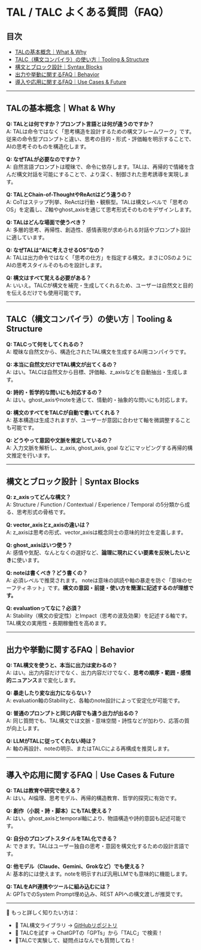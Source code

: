 # TAL / TALC よくある質問（FAQ）

## 目次
- [TALの基本概念｜What & Why](#talの基本概念what--why)
- [TALC（構文コンパイラ）の使い方｜Tooling & Structure](#talc構文コンパイラの使い方tooling--structure)
- [構文とブロック設計｜Syntax Blocks](#構文とブロック設計syntax-blocks)
- [出力や挙動に関するFAQ｜Behavior](#出力や挙動に関するfaqbehavior)
- [導入や応用に関するFAQ｜Use Cases & Future](#導入や応用に関するfaquse-cases--future)

---

## TALの基本概念｜What & Why

**Q: TALとは何ですか？プロンプト言語とは何が違うのですか？**  
A: TALは命令ではなく「思考構造を設計するための構文フレームワーク」です。従来の命令型プロンプトと違い、思考の目的・形式・評価軸を明示することで、AIの思考そのものを構造化します。

**Q: なぜTALが必要なのですか？**  
A: 自然言語プロンプトは曖昧で、命令に依存します。TALは、再帰的で情緒を含んだ構文対話を可能にすることで、より深く、制御された思考誘導を実現します。

**Q: TALとChain-of-ThoughtやReActはどう違うの？**  
A: CoTはステップ列挙、ReActは行動・観察型。TALは構文レベルで「思考のOS」を定義し、Z軸やghost_axisを通じて思考形式そのものをデザインします。

**Q: TALはどんな場面で使うべき？**  
A: 多層的思考、再帰性、創造性、感情表現が求められる対話やプロンプト設計に適しています。

**Q: なぜTALは“AIに考えさせるOS”なの？**  
A: TALは出力命令ではなく「思考の仕方」を指定する構文。まさにOSのようにAIの思考スタイルそのものを設計します。

**Q: 構文はすべて覚える必要がある？**  
A: いいえ。TALCが構文を補完・生成してくれるため、ユーザーは自然文と目的を伝えるだけでも使用可能です。

---

## TALC（構文コンパイラ）の使い方｜Tooling & Structure

**Q: TALCって何をしてくれるの？**  
A: 曖昧な自然文から、構造化されたTAL構文を生成するAI用コンパイラです。

**Q: 本当に自然文だけでTAL構文が出てくるの？**  
A: はい。TALCは自然文から目標、評価軸、z_axisなどを自動抽出・生成します。

**Q: 詩的・哲学的な問いにも対応するの？**  
A: はい。ghost_axisやnoteを通じて、情動的・抽象的な問いにも対応します。

**Q: 構文のすべてをTALCが自動で書いてくれる？**  
A: 基本構造は生成されますが、ユーザーが意図に合わせて軸を微調整することも可能です。

**Q: どうやって意図や文脈を推定しているの？**  
A: 入力文脈を解析し、z_axis, ghost_axis, goal などにマッピングする再帰的構文推定を行います。

---

## 構文とブロック設計｜Syntax Blocks

**Q: z_axisってどんな構文？**  
A: Structure / Function / Contextual / Experience / Temporal の5分類から成る、思考形式の骨格です。

**Q: vector_axisとz_axisの違いは？**  
A: z_axisは思考の形式、vector_axisは概念同士の意味的対立を定義します。

**Q: ghost_axisはいつ使う？**  
A: 感情や気配、なんとなくの選好など、**論理に現れにくい要素を反映したいとき**に使います。

**Q: noteは書くべき？どう書くの？**  
A: 必須レベルで推奨されます。 noteは意味の誤読や軸の暴走を防ぐ「意味のセーフティネット」です。**構文の意図・前提・使い方を簡潔に記述するのが理想です。**

**Q: evaluationってなに？必須？**  
A: Stability（構文の安定性）とImpact（思考の波及効果）を記述する軸です。TAL構文の実用性・長期稼働性を高めます。

---

## 出力や挙動に関するFAQ｜Behavior

**Q: TAL構文を使うと、本当に出力は変わるの？**  
A: はい。出力内容だけでなく、出力内容だけでなく、**思考の順序・範囲・感情的ニュアンス**まで変化します。

**Q: 暴走したり変な出力にならない？**  
A: evaluation軸のStabilityと、各軸のnote設計によって安定化が可能です。

**Q: 普通のプロンプトと同じ内容でも違う出力が出るの？**  
A: 同じ質問でも、TAL構文では文脈・意味空間・詩性などが加わり、応答の質が向上します。

**Q: LLMがTALに従ってくれない時は？**  
A: 軸の再設計、noteの明示、またはTALCによる再構成を推奨します。

---

## 導入や応用に関するFAQ｜Use Cases & Future

**Q: TALは教育や研究で使える？**  
A: はい。AI倫理、思考モデル、再帰的構造教育、哲学的探究に有効です。

**Q: 創作（小説・詩・脚本）にもTAL使える？**  
A: はい。ghost_axisとtemporal軸により、物語構造や詩的意図も記述可能です。

**Q: 自分のプロンプトスタイルをTAL化できる？**  
A: できます。TALはユーザー独自の思考・意図を構文化するための設計言語です。

**Q: 他モデル（Claude、Gemini、Grokなど）でも使える？**  
A: 基本的には使えます。noteを明示すれば汎用LLMでも意味的に機能します。

**Q: TALをAPI連携やツールに組み込むには？**  
A: GPTsでのSystem Prompt埋め込み、REST APIへの構文渡しが推奨です。

---

📎 もっと詳しく知りたい方は：

- 🔗 TAL構文ライブラリ → [GitHubリポジトリ](https://github.com/tanep3/TAL)
- 🤖 TALCを試す → ChatGPTの「GPTs」から「TALC」で検索！
- 💬TALCで実験して、疑問点はなんでも質問してね！
